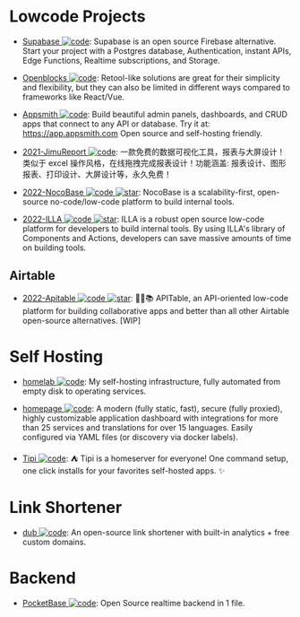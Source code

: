 # Lowcode Projects

- [Supabase ![code](https://shorturl.at/dlxyK)](https://supabase.com/): Supabase is an open source Firebase alternative. Start your project with a Postgres database, Authentication, instant APIs, Edge Functions, Realtime subscriptions, and Storage.

- [Openblocks ![code](https://shorturl.at/dlxyK)](https://github.com/openblocks-dev/openblocks): Retool-like solutions are great for their simplicity and flexibility, but they can also be limited in different ways compared to frameworks like React/Vue.

- [Appsmith ![code](https://shorturl.at/dlxyK)](https://github.com/appsmithorg/appsmith): Build beautiful admin panels, dashboards, and CRUD apps that connect to any API or database. Try it at: https://app.appsmith.com Open source and self-hosting friendly.

- [2021-JimuReport ![code](https://shorturl.at/dlxyK)](https://github.com/zhangdaiscott/JimuReport): 一款免费的数据可视化工具，报表与大屏设计！类似于 excel 操作风格，在线拖拽完成报表设计！功能涵盖: 报表设计、图形报表、打印设计、大屏设计等，永久免费！

- [2022-NocoBase ![code](https://shorturl.at/dlxyK) ![star](https://img.shields.io/github/stars/nocobase/nocobase)](https://github.com/nocobase/nocobase): NocoBase is a scalability-first, open-source no-code/low-code platform to build internal tools.

- [2022-ILLA ![code](https://shorturl.at/dlxyK) ![star](https://img.shields.io/github/stars/illacloud/illa-builder)](https://github.com/illacloud/illa-builder): ILLA is a robust open source low-code platform for developers to build internal tools. By using ILLA's library of Components and Actions, developers can save massive amounts of time on building tools.

## Airtable

- [2022-Apitable ![code](https://shorturl.at/dlxyK) ![star](https://img.shields.io/github/stars/apitable/apitable)](https://github.com/apitable/apitable): 🚀🎉📚 APITable, an API-oriented low-code platform for building collaborative apps and better than all other Airtable open-source alternatives. [WIP]

# Self Hosting

- [homelab ![code](https://shorturl.at/dlxyK)](https://github.com/khuedoan/homelab): My self-hosting infrastructure, fully automated from empty disk to operating services.

- [homepage ![code](https://shorturl.at/dlxyK)](https://github.com/benphelps/homepage): A modern (fully static, fast), secure (fully proxied), highly customizable application dashboard with integrations for more than 25 services and translations for over 15 languages. Easily configured via YAML files (or discovery via docker labels).

- [Tipi ![code](https://shorturl.at/dlxyK)](https://github.com/meienberger/runtipi): ⛺️ Tipi is a homeserver for everyone! One command setup, one click installs for your favorites self-hosted apps. ✨

# Link Shortener

- [dub ![code](https://shorturl.at/dlxyK)](https://github.com/steven-tey/dub): An open-source link shortener with built-in analytics + free custom domains.

# Backend

- [PocketBase ![code](https://shorturl.at/dlxyK)](https://github.com/pocketbase/pocketbase): Open Source realtime backend in 1 file.
